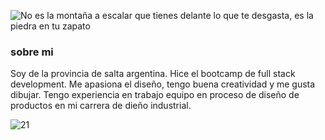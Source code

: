 ![No es la montaña a escalar que tienes delante lo que te desgasta, es la piedra en tu zapato](https://user-images.githubusercontent.com/94643515/205610185-0a9a7131-2d42-43d8-96a4-e34a36e92e61.gif)
### sobre mi
Soy de la provincia de salta argentina. Hice el bootcamp de full stack development. Me apasiona el diseño, tengo buena creatividad y me gusta dibujar. Tengo experiencia en  trabajo equipo en proceso de diseño de productos en mi carrera de dieño industrial.



![21](https://user-images.githubusercontent.com/94643515/205609119-d1c2e2ad-e672-4b21-a297-897888e4f7f6.gif)
